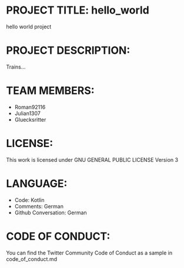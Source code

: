 # PROJECT TITLE: hello_world
hello world project

# PROJECT DESCRIPTION:
Trains...

# TEAM MEMBERS:
- Roman92116
- Julian1307 
- Gluecksritter

# LICENSE:
This work is licensed under GNU GENERAL PUBLIC LICENSE Version 3

# LANGUAGE:
- Code: Kotlin
- Comments: German
- Github Conversation: German 

# CODE OF CONDUCT:
You can find the Twitter Community Code of Conduct as a sample in code_of_conduct.md
